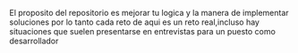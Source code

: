 El proposito del repositorio es mejorar tu logica y la manera de implementar soluciones por lo tanto cada reto de aqui es un reto real,incluso hay situaciones que suelen presentarse en entrevistas para un puesto como desarrollador
